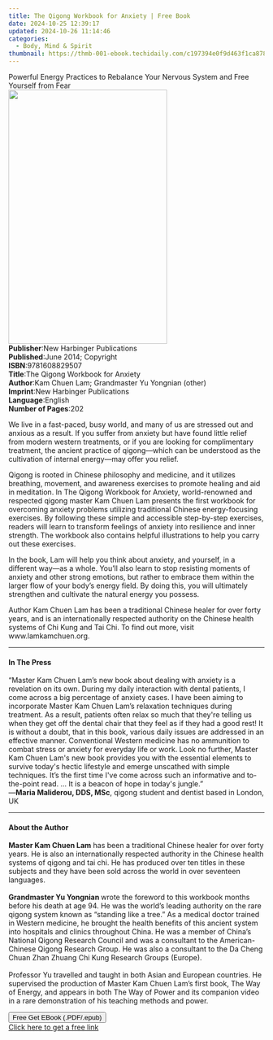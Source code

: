 ```yaml
---
title: The Qigong Workbook for Anxiety | Free Book
date: 2024-10-25 12:39:17
updated: 2024-10-26 11:14:46
categories:
  - Body, Mind & Spirit
thumbnail: https://thmb-001-ebook.techidaily.com/c197394e0f9d463f1ca8786c2c0b9eb29e4ffe1def874ec83339d858654ff5a4.jpg
---
```

<main id="book-container">
  <div class="flex flex-col">
    <div class="book-brief flex-1 py-6 px-4 sm:p-6 md:py-10 md:px-8">
      <!-- brief-->
      <div class="book-brief-main">
        Powerful Energy Practices to Rebalance Your Nervous System and Free
        Yourself from Fear
      </div>
    </div>
    <div
      class="book-meta-info flex-1 grid gap-4 col-start-1 col-end-3 row-start-1 sm:mb-6 sm:grid-cols-4 lg:gap-6 lg:col-start-2 lg:row-end-6 lg:row-span-6 lg:mb-0"
    >
      <div
        class="book-meta-info-left place-content-center mt-4 p-4 text-sm leading-6 col-start-2 col-span-2 dark:text-slate-400"
      >
        <img
          class="w-full h-500 object-cover rounded-lg sm:h-255 sm:col-span-2 lg:col-span-full"
          src="https://img-001-ebook.techidaily.com/5a024805457b900f0d5af89f05f2475f135067e527235a0698aae65f8d858528.jpg"
          alt=""
          width="312"
          height="500"
        />
      </div>
      <div
        class="book-meta-info-right mt-2 col-start-1 row-start-2 col-span-3 self-center"
      >
        <!-- meta data  -->
        <div class="flex flex-col px-4 md:px-8">
          <div class="flex-1">
            <strong>Publisher</strong>:<span class="px-2"
              >New Harbinger Publications</span
            >
          </div>
          <div class="flex-1">
            <strong>Published</strong>:<span class="px-2"
              >June 2014; Copyright</span
            >
          </div>
          <div class="flex-1">
            <strong>ISBN</strong>:<span class="px-2">9781608829507</span>
          </div>
          <div class="flex-1">
            <strong>Title</strong>:<span class="px-2"
              >The Qigong Workbook for Anxiety</span
            >
          </div>
          <div class="flex-1">
            <strong>Author</strong>:<span class="px-2"
              >Kam Chuen Lam; Grandmaster Yu Yongnian (other)</span
            >
          </div>
          <div class="flex-1">
            <strong>Imprint</strong>:<span class="px-2"
              >New Harbinger Publications</span
            >
          </div>
          <div class="flex-1">
            <strong>Language</strong>:<span class="px-2">English</span>
          </div>
          <div class="flex-1">
            <strong>Number of Pages</strong>:<span class="px-2">202</span>
          </div>
        </div>
      </div>
    </div>
    <div class="book-description flex-1 py-6 px-4 sm:p-6 md:py-10 md:px-8">
      <div class="book-description-main">
        <div accordion-content="" id="description">
          <p>
            We live in a fast-paced, busy world, and many of us are stressed out
            and anxious as a result. If you suffer from anxiety but have found
            little relief from modern western treatments, or if you are looking
            for complimentary treatment, the ancient practice of qigong—which
            can be understood as the cultivation of internal energy—may offer
            you relief.
          </p>
          Qigong is rooted in Chinese philosophy and medicine, and it utilizes
          breathing, movement, and awareness exercises to promote healing and
          aid in meditation. In The Qigong Workbook for Anxiety, world-renowned
          and respected qigong master Kam Chuen Lam presents the first workbook
          for overcoming anxiety problems utilizing traditional Chinese
          energy-focusing exercises. By following these simple and accessible
          step-by-step exercises, readers will learn to transform feelings of
          anxiety into resilience and inner strength. The workbook also contains
          helpful illustrations to help you carry out these exercises.<br />
          <p>
            In the book, Lam will help you think about anxiety, and yourself, in
            a different way—as a whole. You’ll also learn to stop resisting
            moments of anxiety and other strong emotions, but rather to embrace
            them within the larger flow of your body’s energy field. By doing
            this, you will ultimately strengthen and cultivate the natural
            energy you possess.
          </p>
          Author Kam Chuen Lam has been a traditional Chinese healer for over
          forty years, and is an internationally respected authority on the
          Chinese health systems of Chi Kung and Tai Chi. To find out more,
          visit www.lamkamchuen.org.
        </div>
        <div class="accordion-fader"></div>
      </div>
    </div>
    <div class="book-excerpts flex-1 py-6 px-4 sm:p-6 md:py-10 md:px-8">
      <!-- excerpts-->
      <div class="book-excerpts-main">
        <hr />
        <h4 class="placeholder placeholder-heading">
          <span>In The Press</span>
        </h4>
        <p>
          “Master Kam Chuen Lam’s new book about dealing with anxiety is a
          revelation on its own. During my daily interaction with dental
          patients, I come across a big percentage of anxiety cases. I have been
          aiming to incorporate Master Kam Chuen Lam’s&nbsp;relaxation
          techniques during treatment. As a result, patients often relax so much
          that they're telling us when they get off the dental chair that they
          feel as if they had a good rest! It is without a doubt, that in this
          book, various daily issues are addressed in an effective manner.
          Conventional Western medicine has no ammunition to combat stress or
          anxiety for everyday life or work. Look no further, Master Kam Chuen
          Lam's new book provides you with the essential elements to survive
          today's hectic lifestyle and emerge unscathed with simple techniques.
          It’s the first time I've come across such an informative and
          to-the-point read. … It is a beacon of hope in today's jungle.”<br />—<strong
            >Maria Maliderou</strong
          ><strong>, DDS, MSc</strong>, qigong student and dentist based in
          London, UK
        </p>
      </div>
    </div>
    <div class="book-about-author flex-1 py-6 px-4 sm:p-6 md:py-10 md:px-8">
      <!-- about author-->
      <div class="book-main-author-main">
        <hr />
        <h4 class="placeholder placeholder-heading">
          <span>About the Author</span>
        </h4>
        <p>
          <strong>Master Kam Chuen Lam</strong>&nbsp;has been a traditional
          Chinese healer for over forty years.&nbsp;He is also an
          internationally respected authority in the Chinese health systems of
          qigong and tai chi. He has produced over ten titles in these subjects
          and they have been sold across the world in over seventeen
          languages.<br /><br /><strong>Grandmaster Yu Yongnian </strong>wrote
          the foreword to this workbook months before his death at age 94. He
          was the world’s leading authority on the rare qigong system known as
          “standing like a tree.” As a medical doctor trained in Western
          medicine, he brought the health benefits of this ancient system into
          hospitals and clinics throughout China. He was a member of China’s
          National Qigong Research Council and was a consultant to the
          American-Chinese Qigong Research Group. He was also a consultant to
          the Da Cheng Chuan Zhan Zhuang Chi Kung Research Groups (Europe).<br /><br />Professor
          Yu travelled and taught in both Asian and European countries. He
          supervised the production of Master Kam Chuen Lam’s first book, The
          Way of Energy, and appears in both The Way of Power and its companion
          video in a rare demonstration of his teaching methods and power.<br />
        </p>
      </div>
    </div>
    <div class="book-free-get flex-1 py-6 px-4 sm:p-6 md:py-10 md:px-8">
      <button
        id="btn-free-get"
        class="bg-blue-500 hover:bg-blue-700 text-white font-bold py-2 px-4 rounded"
      >
        Free Get EBook (.PDF/.epub)
      </button>
      <div id="countdown-display" class="px-2 text-lg mt-2"></div>
      <a
        id="free-link"
        class="hidden bg-blue-500 hover:bg-blue-700 text-white font-bold py-2 px-4 rounded"
        href="https://www.ebooks.com/en-us/book/1710061/the-qigong-workbook-for-anxiety/kam-chuen-lam/"
        target="_blank"
        >Click here to get a free link</a
      >
    </div>
    <script>
      let countdownTime = 0;
      let countdownInterval = null;
      document
        .getElementById('btn-free-get')
        .addEventListener('click', startCountdown);
      function startCountdown() {
        countdownTime = new Date().getTime() + 60000 * 3;
        countdownInterval = setInterval(updateCountdown, 1000);
        document.getElementById('btn-free-get').disabled = true;
        document
          .getElementById('btn-free-get')
          .classList.add('bg-gray-500', 'cursor-not-allowed');
      }
      function updateCountdown() {
        let currentTime = new Date().getTime();
        let timeLeft = countdownTime - currentTime;
        let secondsLeft = Math.floor(timeLeft / 1000);
        document.getElementById('countdown-display').innerHTML =
          `Remaining time: ${secondsLeft} seconds.`;
        if (secondsLeft <= 0) {
          clearInterval(countdownInterval);
          document.getElementById('btn-free-get').classList.add('hidden');
          document.getElementById('free-link').classList.remove('hidden');
          document.getElementById('countdown-display').innerHTML = '';
        }
      }
    </script>
  </div>
</main>
